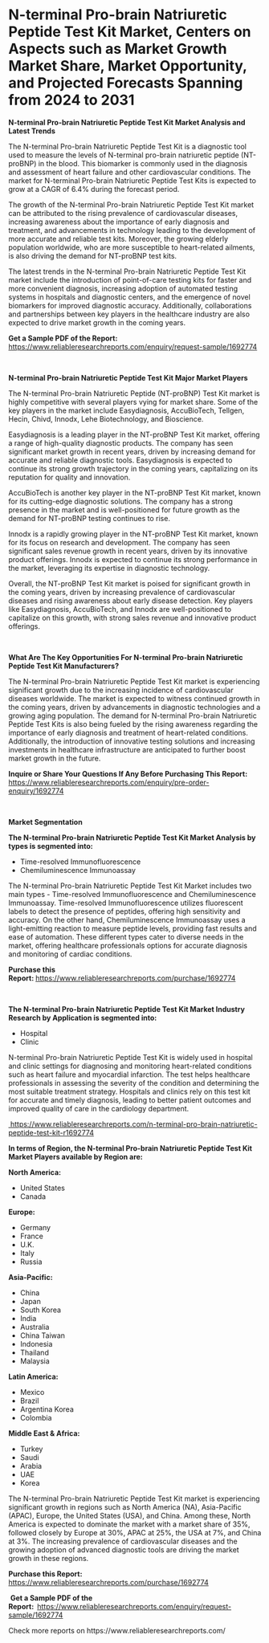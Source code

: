 <p><h1>N-terminal Pro-brain Natriuretic Peptide Test Kit Market, Centers on Aspects such as Market Growth Market Share, Market Opportunity, and Projected Forecasts Spanning from 2024 to 2031</h1></p><p><strong>N-terminal Pro-brain Natriuretic Peptide Test Kit Market Analysis and Latest Trends</strong></p>
<p><p>The N-terminal Pro-brain Natriuretic Peptide Test Kit is a diagnostic tool used to measure the levels of N-terminal pro-brain natriuretic peptide (NT-proBNP) in the blood. This biomarker is commonly used in the diagnosis and assessment of heart failure and other cardiovascular conditions. The market for N-terminal Pro-brain Natriuretic Peptide Test Kits is expected to grow at a CAGR of 6.4% during the forecast period.</p><p>The growth of the N-terminal Pro-brain Natriuretic Peptide Test Kit market can be attributed to the rising prevalence of cardiovascular diseases, increasing awareness about the importance of early diagnosis and treatment, and advancements in technology leading to the development of more accurate and reliable test kits. Moreover, the growing elderly population worldwide, who are more susceptible to heart-related ailments, is also driving the demand for NT-proBNP test kits.</p><p>The latest trends in the N-terminal Pro-brain Natriuretic Peptide Test Kit market include the introduction of point-of-care testing kits for faster and more convenient diagnosis, increasing adoption of automated testing systems in hospitals and diagnostic centers, and the emergence of novel biomarkers for improved diagnostic accuracy. Additionally, collaborations and partnerships between key players in the healthcare industry are also expected to drive market growth in the coming years.</p></p>
<p><strong>Get a Sample PDF of the Report:&nbsp;</strong> <a href="https://www.reliableresearchreports.com/enquiry/request-sample/1692774">https://www.reliableresearchreports.com/enquiry/request-sample/1692774</a></p>
<p>&nbsp;</p>
<p><strong>N-terminal Pro-brain Natriuretic Peptide Test Kit Major Market Players</strong></p>
<p><p>The N-terminal Pro-brain Natriuretic Peptide (NT-proBNP) Test Kit market is highly competitive with several players vying for market share. Some of the key players in the market include Easydiagnosis, AccuBioTech, Tellgen, Hecin, Chivd, Innodx, Lehe Biotechnology, and Bioscience.</p><p>Easydiagnosis is a leading player in the NT-proBNP Test Kit market, offering a range of high-quality diagnostic products. The company has seen significant market growth in recent years, driven by increasing demand for accurate and reliable diagnostic tools. Easydiagnosis is expected to continue its strong growth trajectory in the coming years, capitalizing on its reputation for quality and innovation.</p><p>AccuBioTech is another key player in the NT-proBNP Test Kit market, known for its cutting-edge diagnostic solutions. The company has a strong presence in the market and is well-positioned for future growth as the demand for NT-proBNP testing continues to rise.</p><p>Innodx is a rapidly growing player in the NT-proBNP Test Kit market, known for its focus on research and development. The company has seen significant sales revenue growth in recent years, driven by its innovative product offerings. Innodx is expected to continue its strong performance in the market, leveraging its expertise in diagnostic technology.</p><p>Overall, the NT-proBNP Test Kit market is poised for significant growth in the coming years, driven by increasing prevalence of cardiovascular diseases and rising awareness about early disease detection. Key players like Easydiagnosis, AccuBioTech, and Innodx are well-positioned to capitalize on this growth, with strong sales revenue and innovative product offerings.</p></p>
<p>&nbsp;</p>
<p><strong>What Are The Key Opportunities For N-terminal Pro-brain Natriuretic Peptide Test Kit Manufacturers?</strong></p>
<p><p>The N-terminal Pro-brain Natriuretic Peptide Test Kit market is experiencing significant growth due to the increasing incidence of cardiovascular diseases worldwide. The market is expected to witness continued growth in the coming years, driven by advancements in diagnostic technologies and a growing aging population. The demand for N-terminal Pro-brain Natriuretic Peptide Test Kits is also being fueled by the rising awareness regarding the importance of early diagnosis and treatment of heart-related conditions. Additionally, the introduction of innovative testing solutions and increasing investments in healthcare infrastructure are anticipated to further boost market growth in the future.</p></p>
<p><strong>Inquire or Share Your Questions If Any Before Purchasing This Report:</strong> <a href="https://www.reliableresearchreports.com/enquiry/pre-order-enquiry/1692774">https://www.reliableresearchreports.com/enquiry/pre-order-enquiry/1692774</a></p>
<p>&nbsp;</p>
<p><strong>Market Segmentation</strong></p>
<p><strong>The N-terminal Pro-brain Natriuretic Peptide Test Kit Market Analysis by types is segmented into:</strong></p>
<p><ul><li>Time-resolved Immunofluorescence</li><li>Chemiluminescence Immunoassay</li></ul></p>
<p><p>The N-terminal Pro-brain Natriuretic Peptide Test Kit Market includes two main types - Time-resolved Immunofluorescence and Chemiluminescence Immunoassay. Time-resolved Immunofluorescence utilizes fluorescent labels to detect the presence of peptides, offering high sensitivity and accuracy. On the other hand, Chemiluminescence Immunoassay uses a light-emitting reaction to measure peptide levels, providing fast results and ease of automation. These different types cater to diverse needs in the market, offering healthcare professionals options for accurate diagnosis and monitoring of cardiac conditions.</p></p>
<p><strong>Purchase this Report:&nbsp;</strong><a href="https://www.reliableresearchreports.com/purchase/1692774">https://www.reliableresearchreports.com/purchase/1692774</a></p>
<p>&nbsp;</p>
<p><strong>The N-terminal Pro-brain Natriuretic Peptide Test Kit Market Industry Research by Application is segmented into:</strong></p>
<p><ul><li>Hospital</li><li>Clinic</li></ul></p>
<p><p>N-terminal Pro-brain Natriuretic Peptide Test Kit is widely used in hospital and clinic settings for diagnosing and monitoring heart-related conditions such as heart failure and myocardial infarction. The test helps healthcare professionals in assessing the severity of the condition and determining the most suitable treatment strategy. Hospitals and clinics rely on this test kit for accurate and timely diagnosis, leading to better patient outcomes and improved quality of care in the cardiology department.</p></p>
<p><a href="https://www.reliableresearchreports.com/n-terminal-pro-brain-natriuretic-peptide-test-kit-r1692774">&nbsp;https://www.reliableresearchreports.com/n-terminal-pro-brain-natriuretic-peptide-test-kit-r1692774</a></p>
<p><strong>In terms of Region, the N-terminal Pro-brain Natriuretic Peptide Test Kit Market Players available by Region are:</strong></p>
<p>
    <p> <strong> North America: </strong>
        <ul>
            <li>United States</li>
            <li>Canada</li>
        </ul>
        </p> 
    <p> <strong> Europe: </strong>
        <ul>
            <li>Germany</li>
            <li>France</li>
            <li>U.K.</li>
            <li>Italy</li>
            <li>Russia</li>
        </ul>
        </p> 
    <p> <strong> Asia-Pacific: </strong>
        <ul>
            <li>China</li>
            <li>Japan</li>
            <li>South Korea</li>
            <li>India</li>
            <li>Australia</li>
            <li>China Taiwan</li>
            <li>Indonesia</li>
            <li>Thailand</li>
            <li>Malaysia</li>
        </ul>
        </p> 
    <p> <strong> Latin America: </strong>
        <ul>
            <li>Mexico</li>
            <li>Brazil</li>
            <li>Argentina Korea</li>
            <li>Colombia</li>
        </ul>
        </p> 
    <p> <strong> Middle East & Africa: </strong>
        <ul>
            <li>Turkey</li>
            <li>Saudi</li>
            <li>Arabia</li>
            <li>UAE</li>
            <li>Korea</li>
        </ul>
    </p>
    </p>
<p><p>The N-terminal Pro-brain Natriuretic Peptide Test Kit market is experiencing significant growth in regions such as North America (NA), Asia-Pacific (APAC), Europe, the United States (USA), and China. Among these, North America is expected to dominate the market with a market share of 35%, followed closely by Europe at 30%, APAC at 25%, the USA at 7%, and China at 3%. The increasing prevalence of cardiovascular diseases and the growing adoption of advanced diagnostic tools are driving the market growth in these regions.</p></p>
<p><strong>Purchase this Report: </strong><a href="https://www.reliableresearchreports.com/purchase/1692774">https://www.reliableresearchreports.com/purchase/1692774</a></p>
<p>&nbsp;<strong>Get a Sample PDF of the Report:&nbsp;&nbsp;</strong><a href="https://www.reliableresearchreports.com/enquiry/request-sample/1692774">https://www.reliableresearchreports.com/enquiry/request-sample/1692774</a></p>
<p><strong></strong></p>
<p>Check more reports on https://www.reliableresearchreports.com/</p>